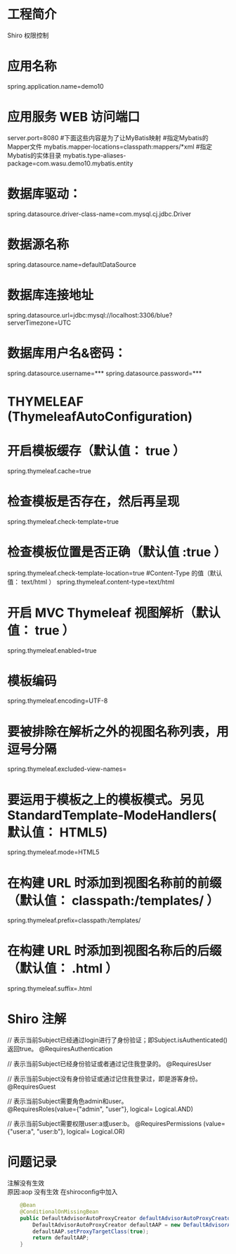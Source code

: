 # 工程简介
Shiro 权限控制

# 应用名称
spring.application.name=demo10
# 应用服务 WEB 访问端口
server.port=8080
#下面这些内容是为了让MyBatis映射
#指定Mybatis的Mapper文件
mybatis.mapper-locations=classpath:mappers/*xml
#指定Mybatis的实体目录
mybatis.type-aliases-package=com.wasu.demo10.mybatis.entity
# 数据库驱动：
spring.datasource.driver-class-name=com.mysql.cj.jdbc.Driver
# 数据源名称
spring.datasource.name=defaultDataSource
# 数据库连接地址
spring.datasource.url=jdbc:mysql://localhost:3306/blue?serverTimezone=UTC
# 数据库用户名&密码：
spring.datasource.username=***
spring.datasource.password=***
# THYMELEAF (ThymeleafAutoConfiguration)
# 开启模板缓存（默认值： true ）
spring.thymeleaf.cache=true
# 检查模板是否存在，然后再呈现
spring.thymeleaf.check-template=true
# 检查模板位置是否正确（默认值 :true ）
spring.thymeleaf.check-template-location=true
#Content-Type 的值（默认值： text/html ）
spring.thymeleaf.content-type=text/html
# 开启 MVC Thymeleaf 视图解析（默认值： true ）
spring.thymeleaf.enabled=true
# 模板编码
spring.thymeleaf.encoding=UTF-8
# 要被排除在解析之外的视图名称列表，⽤逗号分隔
spring.thymeleaf.excluded-view-names=
# 要运⽤于模板之上的模板模式。另⻅ StandardTemplate-ModeHandlers( 默认值： HTML5)
spring.thymeleaf.mode=HTML5
# 在构建 URL 时添加到视图名称前的前缀（默认值： classpath:/templates/ ）
spring.thymeleaf.prefix=classpath:/templates/
# 在构建 URL 时添加到视图名称后的后缀（默认值： .html ）
spring.thymeleaf.suffix=.html

# Shiro 注解
// 表示当前Subject已经通过login进行了身份验证；即Subject.isAuthenticated()返回true。
@RequiresAuthentication  
 
// 表示当前Subject已经身份验证或者通过记住我登录的。
@RequiresUser  

// 表示当前Subject没有身份验证或通过记住我登录过，即是游客身份。
@RequiresGuest  

// 表示当前Subject需要角色admin和user。  
@RequiresRoles(value={"admin", "user"}, logical= Logical.AND)  

// 表示当前Subject需要权限user:a或user:b。
@RequiresPermissions (value={"user:a", "user:b"}, logical= Logical.OR)

# 问题记录
注解没有生效  
原因:aop 没有生效
在shiroconfig中加入

```java
    @Bean
    @ConditionalOnMissingBean
    public DefaultAdvisorAutoProxyCreator defaultAdvisorAutoProxyCreator() {
        DefaultAdvisorAutoProxyCreator defaultAAP = new DefaultAdvisorAutoProxyCreator();
        defaultAAP.setProxyTargetClass(true);
        return defaultAAP;
    }
```